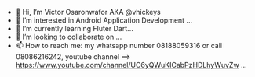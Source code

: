 - 👋 Hi, I’m Victor Osaronwafor AKA @vhickeys 
- 👀 I’m interested in Android Application Development ...
- 🌱 I’m currently learning Fluter Dart...
- 💞️ I’m looking to collaborate on ...
- 📫 How to reach me: my whatsapp number 08188059316 or call 08086216242, youtube channel ==> https://www.youtube.com/channel/UC6yQWuKICabPzHDLhyWuvZw ...

<!---
vhickeys/vhickeys is a ✨ special ✨ repository because its `README.md` (this file) appears on your GitHub profile.
You can click the Preview link to take a look at your changes.
--->
